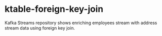 # ktable-foreign-key-join
Kafka Streams repository shows enriching employees stream with address stream data using foreign key join.
